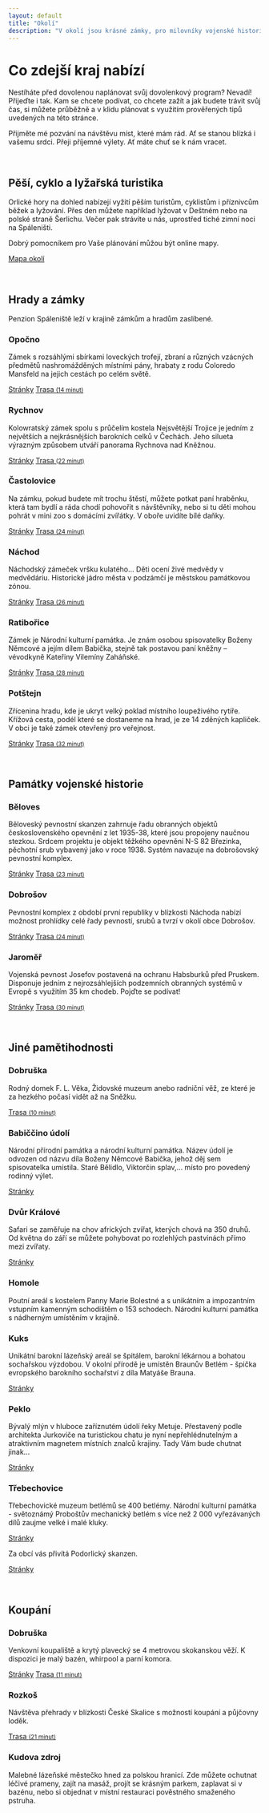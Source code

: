 ```yaml
---
layout: default
title: "Okolí"
description: "V okolí jsou krásné zámky, pro milovníky vojenské historie je zde spousta hraničního opevnění, a v zimním období můžete vyrazit na Velkou Deštnou."
---
```


# Co zdejší kraj nabízí

Nestíháte před dovolenou naplánovat svůj dovolenkový program? Nevadí! Přijeďte i tak. Kam se chcete podívat, co chcete zažít a jak budete trávit svůj čas, si můžete průběžně a v klidu plánovat s využitím prověřených tipů uvedených na této stránce. 

Přijměte mé pozvání na návštěvu míst, které mám rád. Ať se stanou blízká i vašemu srdci. Přeji příjemné výlety. Ať máte chuť se k nám vracet.

<br>

## Pěší, cyklo a lyžařská turistika

Orlické hory na dohled nabízejí vyžití pěším turistům, cyklistům i příznivcům běžek a lyžování. Přes den můžete například lyžovat v Deštném nebo na polské straně Šerlichu.
Večer pak strávíte u nás, uprostřed tiché zimní noci na Spáleništi. 

Dobrý pomocníkem pro Vaše plánování můžou být online mapy.

[Mapa okolí](https://mapy.cz/s/gejanudeka)

<br>

## Hrady a zámky

Penzion Spáleniště leží v krajině zámkům a hradům zaslíbené.

### Opočno
Zámek s rozsáhlými sbírkami loveckých trofejí, zbraní a různých vzácných předmětů nashromážděných místními pány, hrabaty z rodu Coloredo Mansfeld na jejich cestách po celém světě.

[Stránky](https://www.zamek-opocno.cz) [Trasa <small>(14 minut)</small>](https://mapy.cz/s/lobuzofobo)

### Rychnov
Kolowratský zámek spolu s průčelím kostela Nejsvětější Trojice je jedním z největších a nejkrásnějších barokních celků v Čechách. Jeho silueta výrazným způsobem utváří panorama Rychnova nad Kněžnou.

[Stránky](http://www.zamekrychnov.cz) [Trasa <small>(22 minut)</small>](https://mapy.cz/s/carekugeko)

### Častolovice
Na zámku, pokud budete mít trochu štěstí, můžete potkat paní hraběnku, která tam bydlí a ráda chodí pohovořit s návštěvníky, nebo si  tu děti mohou pohrát v mini zoo s domácími zvířátky. V oboře uvidíte bílé daňky.

[Stránky](http://www.zamek-castolovice.cz) [Trasa <small>(24 minut)</small>](https://mapy.cz/s/kuradekugu)

### Náchod
Náchodský zámeček vršku kulatého… Děti ocení živé medvědy v medvědáriu. Historické jádro města v podzámčí je městskou památkovou zónou.

[Stránky](https://www.zamek-nachod.cz) [Trasa <small>(26 minut)</small>](https://mapy.cz/s/dosevubuka)

### Ratibořice
Zámek je Národní kulturní památka. Je znám osobou spisovatelky Boženy Němcové a jejím dílem Babička, stejně tak postavou paní kněžny – vévodkyně Kateřiny Vilemíny Zaháňské.

[Stránky](https://www.zamek-ratiborice.cz) [Trasa <small>(28 minut)</small>](https://mapy.cz/s/boratobaru)

### Potštejn
Zřícenina hradu, kde je ukryt velký poklad místního loupeživého rytíře. Křížová cesta, podél které se dostaneme na hrad, je ze 14 zděných kapliček. V obci je také zámek otevřený pro veřejnost.

[Stránky](https://www.zamekpotstejn.cz/cs) [Trasa <small>(32 minut)</small>](https://mapy.cz/s/cazofomavu)



<br>

## Památky vojenské historie

### Běloves
Běloveský pevnostní skanzen zahrnuje řadu obranných objektů československého opevnění z let 1935-38, které jsou propojeny naučnou stezkou. Srdcem projektu je objekt těžkého opevnění N-S 82 Březinka, pěchotní srub vybavený jako v roce 1938. Systém navazuje na dobrošovský pevnostní komplex.

[Stránky](http://www.brezinka.cz) [Trasa <small>(23 minut)</small>](https://mapy.cz/s/bejolujeka)

### Dobrošov
Pevnostní komplex z období první republiky v blízkosti Náchoda nabízí možnost prohlídky celé řady pevností, srubů a tvrzí v okolí obce Dobrošov.

[Stránky](https://www.pevnostdobrosov.cz/) [Trasa <small>(24 minut)</small>](https://mapy.cz/s/carepelogu)

### Jaroměř
Vojenská pevnost Josefov postavená na ochranu Habsburků před Pruskem. Disponuje jedním z nejrozsáhlejších podzemních obranných systémů v Evropě s využitím 35 km chodeb. Pojďte se podívat!

[Stránky](http://www.pevnostjosefov.cz/) [Trasa <small>(30 minut)</small>](https://mapy.cz/s/mozalatone)

<br>

## Jiné pamětihodnosti

### Dobruška
Rodný domek F. L. Věka, Židovské muzeum anebo radniční věž, ze které je za hezkého počasí vidět až na Sněžku.

[Trasa <small>(10 minut)</small>](https://mapy.cz/s/guzehakeke)

### Babiččino údolí
Národní přírodní památka a národní kulturní památka. Název údolí je odvozen od názvu díla Boženy Němcové Babička, jehož děj sem spisovatelka umístila. Staré Bělidlo, Viktorčin splav,... místo pro povedený rodinný výlet.

[Stránky](https://www.zamek-ratiborice.cz/cs/babiccino-udoli)

### Dvůr Králové
Safari se zaměřuje na chov afrických zvířat, kterých chová na 350 druhů.  Od května do září se můžete pohybovat po rozlehlých pastvinách přímo mezi zvířaty.

[Stránky](https://safaripark.cz/cz/)

### Homole
Poutní areál s kostelem Panny Marie Bolestné a s unikátním a impozantním vstupním kamenným schodištěm o 153 schodech. Národní kulturní památka s nádherným umístěním v krajině.

### Kuks
Unikátní barokní lázeňský areál se špitálem, barokní lékárnou a bohatou sochařskou výzdobou. V okolní přírodě je umístěn Braunův Betlém - špička evropského barokního sochařství z díla Matyáše Brauna.

[Stránky](https://www.hospital-kuks.cz/cs)

### Peklo
Bývalý mlýn v hluboce zaříznutém údolí řeky Metuje. Přestavený podle architekta Jurkoviče na turistickou chatu je nyní nepřehlédnutelným a atraktivním magnetem místních znalců krajiny. Tady Vám bude chutnat jinak…

[Stránky](http://www.peklo-bartonovautulna.cz)

### Třebechovice
Třebechovické muzeum betlémů se 400 betlémy. Národní kulturní památka - světoznámý Proboštův mechanický betlém s více než 2 000 vyřezávaných dílů zaujme velké i malé kluky.

[Stránky](https://www.betlem.cz)

Za obcí vás přivítá Podorlický skanzen.

[Stránky](https://www.krnovice.cz/mapa-skanzenu.html)

<br>

## Koupání

### Dobruška
Venkovní koupaliště a krytý plavecký se 4 metrovou skokanskou věží. K dispozici je malý bazén, whirpool a parní komora.

[Stránky](https://koupaliste-dobruska.business.site/) [Trasa <small>(11 minut)</small>](https://mapy.cz/s/hupolofegu)

### Rozkoš
Návštěva přehrady v blízkosti České Skalice s možností koupání a půjčovny loděk.

[Trasa <small>(21 minut)</small>](https://mapy.cz/s/dupufocala)

### Kudova zdroj
Malebné lázeňské městečko hned za polskou hranicí. Zde můžete ochutnat léčivé prameny, zajít na masáž, projít se krásným parkem, zaplavat si v bazénu, nebo si objednat v místní restauraci pověstného smaženého pstruha.
